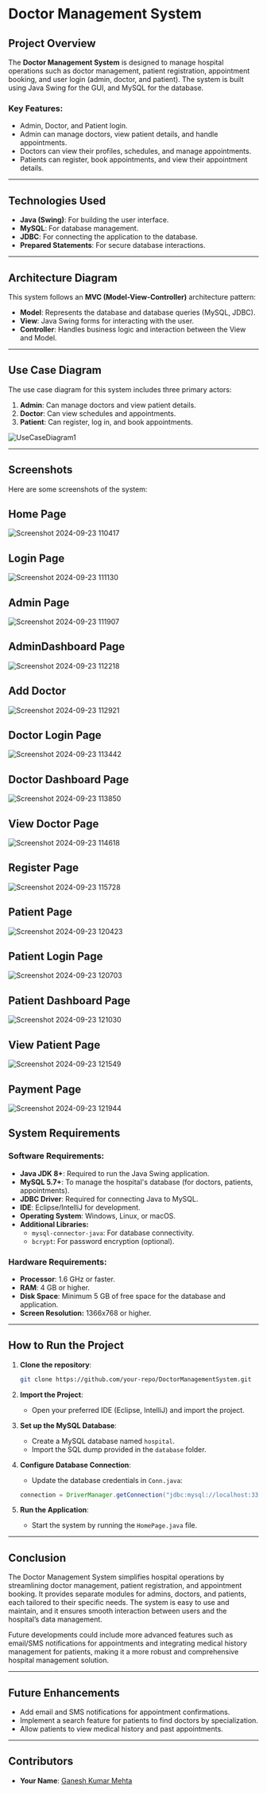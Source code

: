 # Doctor Management System

## Project Overview
The **Doctor Management System** is designed to manage hospital operations such as doctor management, patient registration, appointment booking, and user login (admin, doctor, and patient). The system is built using Java Swing for the GUI, and MySQL for the database.

### Key Features:
- Admin, Doctor, and Patient login.
- Admin can manage doctors, view patient details, and handle appointments.
- Doctors can view their profiles, schedules, and manage appointments.
- Patients can register, book appointments, and view their appointment details.

---

## Technologies Used
- **Java (Swing)**: For building the user interface.
- **MySQL**: For database management.
- **JDBC**: For connecting the application to the database.
- **Prepared Statements**: For secure database interactions.
  
---

## Architecture Diagram
This system follows an **MVC (Model-View-Controller)** architecture pattern:
- **Model**: Represents the database and database queries (MySQL, JDBC).
- **View**: Java Swing forms for interacting with the user.
- **Controller**: Handles business logic and interaction between the View and Model.

---

## Use Case Diagram
The use case diagram for this system includes three primary actors:
1. **Admin**: Can manage doctors and view patient details.
2. **Doctor**: Can view schedules and appointments.
3. **Patient**: Can register, log in, and book appointments.

![UseCaseDiagram1](https://github.com/user-attachments/assets/b3407ad8-470a-478e-9191-97443d8a4b52)

---


## Screenshots

Here are some screenshots of the system:
 ## Home Page
![Screenshot 2024-09-23 110417](https://github.com/user-attachments/assets/0ac56ebb-e016-4ac1-8f38-053c79a96b60)

## Login Page
![Screenshot 2024-09-23 111130](https://github.com/user-attachments/assets/21df6780-725a-4950-bfe0-507df4a525c4)


## Admin Page
![Screenshot 2024-09-23 111907](https://github.com/user-attachments/assets/5463f75e-aad0-4a2f-9d28-48275b9fa322)


## AdminDashboard Page
![Screenshot 2024-09-23 112218](https://github.com/user-attachments/assets/38ffee5b-5e72-488d-b4b2-8166d8b5f7b2)


## Add Doctor 
![Screenshot 2024-09-23 112921](https://github.com/user-attachments/assets/ee5f147b-3e53-407a-886d-595d8ae4caf6)


## Doctor Login Page
![Screenshot 2024-09-23 113442](https://github.com/user-attachments/assets/79f134b0-da6e-4340-9f80-f2171e0e13ec)


## Doctor Dashboard Page
![Screenshot 2024-09-23 113850](https://github.com/user-attachments/assets/899dd9fa-2bea-4f32-9a34-6a82675b279f)


## View Doctor Page
![Screenshot 2024-09-23 114618](https://github.com/user-attachments/assets/3f8886dd-3f8c-41c3-ab4c-0cca0b32279d)


## Register Page
![Screenshot 2024-09-23 115728](https://github.com/user-attachments/assets/8c8d3e1b-e894-4209-a90e-ebaf0d8d63a8)


## Patient Page
![Screenshot 2024-09-23 120423](https://github.com/user-attachments/assets/6411c54d-41b4-4949-905e-29740310d21d)


## Patient Login Page
![Screenshot 2024-09-23 120703](https://github.com/user-attachments/assets/086d7e9a-d295-494e-bee3-5641acfc9510)


## Patient Dashboard Page
![Screenshot 2024-09-23 121030](https://github.com/user-attachments/assets/11ffdf2b-90bd-4395-8882-d48a447505a9)


## View Patient Page
![Screenshot 2024-09-23 121549](https://github.com/user-attachments/assets/b1397282-2cc7-44dd-88ab-e7e9558c7989)


## Payment Page
![Screenshot 2024-09-23 121944](https://github.com/user-attachments/assets/0015089a-ea43-4416-a3ca-1923749b3b07)



## System Requirements

### Software Requirements:
- **Java JDK 8+**: Required to run the Java Swing application.
- **MySQL 5.7+**: To manage the hospital's database (for doctors, patients, appointments).
- **JDBC Driver**: Required for connecting Java to MySQL.
- **IDE**: Eclipse/IntelliJ for development.
- **Operating System**: Windows, Linux, or macOS.
- **Additional Libraries:**
  - `mysql-connector-java`: For database connectivity.
  - `bcrypt`: For password encryption (optional).

### Hardware Requirements:
- **Processor**: 1.6 GHz or faster.
- **RAM**: 4 GB or higher.
- **Disk Space**: Minimum 5 GB of free space for the database and application.
- **Screen Resolution:** 1366x768 or higher.

---

## How to Run the Project

1. **Clone the repository**:
    ```bash
    git clone https://github.com/your-repo/DoctorManagementSystem.git
    ```

2. **Import the Project**:
    - Open your preferred IDE (Eclipse, IntelliJ) and import the project.

3. **Set up the MySQL Database**:
    - Create a MySQL database named `hospital`.
    - Import the SQL dump provided in the `database` folder.

4. **Configure Database Connection**:
    - Update the database credentials in `Conn.java`:
    ```java
    connection = DriverManager.getConnection("jdbc:mysql://localhost:3306/hospital", "root", "password");
    ```

5. **Run the Application**:
    - Start the system by running the `HomePage.java` file.

---

## Conclusion

The Doctor Management System simplifies hospital operations by streamlining doctor management, patient registration, and appointment booking. It provides separate modules for admins, doctors, and patients, each tailored to their specific needs. The system is easy to use and maintain, and it ensures smooth interaction between users and the hospital’s data management.

Future developments could include more advanced features such as email/SMS notifications for appointments and integrating medical history management for patients, making it a more robust and comprehensive hospital management solution.

---

## Future Enhancements
- Add email and SMS notifications for appointment confirmations.
- Implement a search feature for patients to find doctors by specialization.
- Allow patients to view medical history and past appointments.

---

## Contributors
- **Your Name**: [Ganesh Kumar Mehta](https://github.com/cseganesh)
